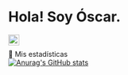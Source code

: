 # Hola! Soy Óscar.


<a href="https://twitter.com/sirogcar">
  <img align="left" alt="SirOgcar | Twitter" width="22px" src="https://raw.githubusercontent.com/peterthehan/peterthehan/master/assets/twitter.svg" />
</a>

<br>

:hatching_chick: Mis estadísticas
<br>
[![Anurag's GitHub stats](https://github-readme-stats.vercel.app/api?username=ogubeda&show_icons=true&theme=dracula)](https://github.com/ogubeda/github-readme-stats)
